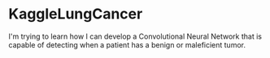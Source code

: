 # KaggleLungCancer

I'm trying to learn how I can develop a Convolutional Neural Network that is capable of detecting 
when a patient has a benign or maleficient tumor.
